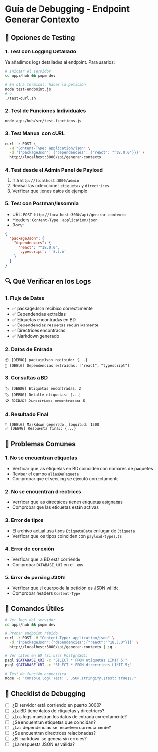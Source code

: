 # Guía de Debugging - Endpoint Generar Contexto

## 🔧 Opciones de Testing

### 1. **Test con Logging Detallado**
Ya añadimos logs detallados al endpoint. Para usarlos:

```bash
# Iniciar el servidor
cd apps/hub && pnpm dev

# En otra terminal, hacer la petición
node test-endpoint.js
# o
./test-curl.sh
```

### 2. **Test de Funciones Individuales**
```bash
node apps/hub/src/test-functions.js
```

### 3. **Test Manual con cURL**
```bash
curl -X POST \
  -H "Content-Type: application/json" \
  -d '{"packageJson": {"dependencies": {"react": "^18.0.0"}}}' \
  http://localhost:3000/api/generar-contexto
```

### 4. **Test desde el Admin Panel de Payload**
1. Ir a `http://localhost:3000/admin`
2. Revisar las colecciones `etiquetas` y `directrices`
3. Verificar que tienes datos de ejemplo

### 5. **Test con Postman/Insomnia**
- URL: `POST http://localhost:3000/api/generar-contexto`
- Headers: `Content-Type: application/json`
- Body:
```json
{
  "packageJson": {
    "dependencies": {
      "react": "^18.0.0",
      "typescript": "^5.0.0"
    }
  }
}
```

## 🔍 Qué Verificar en los Logs

### 1. **Flujo de Datos**
- ✅ packageJson recibido correctamente
- ✅ Dependencias extraídas
- ✅ Etiquetas encontradas en BD
- ✅ Dependencias resueltas recursivamente
- ✅ Directrices encontradas
- ✅ Markdown generado

### 2. **Datos de Entrada**
```
📦 [DEBUG] packageJson recibido: {...}
📝 [DEBUG] Dependencias extraídas: ["react", "typescript"]
```

### 3. **Consultas a BD**
```
🏷️ [DEBUG] Etiquetas encontradas: 2
🏷️ [DEBUG] Detalle etiquetas: [...]
📋 [DEBUG] Directrices encontradas: 5
```

### 4. **Resultado Final**
```
📄 [DEBUG] Markdown generado, longitud: 1500
✅ [DEBUG] Respuesta final: {...}
```

## 🚨 Problemas Comunes

### 1. **No se encuentran etiquetas**
- Verificar que las etiquetas en BD coinciden con nombres de paquetes
- Revisar el campo `aliasDePaquete`
- Comprobar que el seeding se ejecutó correctamente

### 2. **No se encuentran directrices**
- Verificar que las directrices tienen etiquetas asignadas
- Comprobar que las etiquetas están activas

### 3. **Error de tipos**
- El archivo actual usa tipos `EtiquetaData` en lugar de `Etiqueta`
- Verificar que los tipos coinciden con `payload-types.ts`

### 4. **Error de conexión**
- Verificar que la BD está corriendo
- Comprobar `DATABASE_URI` en el `.env`

### 5. **Error de parsing JSON**
- Verificar que el cuerpo de la petición es JSON válido
- Comprobar headers `Content-Type`

## 📝 Comandos Útiles

```bash
# Ver logs del servidor
cd apps/hub && pnpm dev

# Probar endpoint rápido
curl -X POST -H "Content-Type: application/json" \
  -d '{"packageJson":{"dependencies":{"react":"^18.0.0"}}}' \
  http://localhost:3000/api/generar-contexto | jq .

# Ver datos en BD (si usas PostgreSQL)
psql $DATABASE_URI -c "SELECT * FROM etiquetas LIMIT 5;"
psql $DATABASE_URI -c "SELECT * FROM directrices LIMIT 5;"

# Test de función específica
node -e "console.log('Test:', JSON.stringify({test: true}))"
```

## 🎯 Checklist de Debugging

- [ ] ¿El servidor está corriendo en puerto 3000?
- [ ] ¿La BD tiene datos de etiquetas y directrices?
- [ ] ¿Los logs muestran los datos de entrada correctamente?
- [ ] ¿Se encuentran etiquetas que coincidan?
- [ ] ¿Las dependencias se resuelven correctamente?
- [ ] ¿Se encuentran directrices relacionadas?
- [ ] ¿El markdown se genera sin errores?
- [ ] ¿La respuesta JSON es válida?
